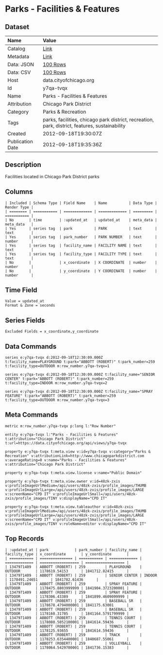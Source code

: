 # Parks - Facilities & Features

## Dataset

| Name | Value |
| :--- | :---- |
| Catalog | [Link](https://catalog.data.gov/dataset/parks-facilities-features-c4402) |
| Metadata | [Link](https://data.cityofchicago.org/api/views/y7qa-tvqx) |
| Data: JSON | [100 Rows](https://data.cityofchicago.org/api/views/y7qa-tvqx/rows.json?max_rows=100) |
| Data: CSV | [100 Rows](https://data.cityofchicago.org/api/views/y7qa-tvqx/rows.csv?max_rows=100) |
| Host | data.cityofchicago.org |
| Id | y7qa-tvqx |
| Name | Parks - Facilities & Features |
| Attribution | Chicago Park District |
| Category | Parks & Recreation |
| Tags | parks, facilities, chicago park district, recreation, park, district, features, sustainability |
| Created | 2012-09-18T19:30:07Z |
| Publication Date | 2012-09-18T19:35:36Z |

## Description

Facilities located in Chicago Park District parks

## Columns

```ls
| Included | Schema Type | Field Name    | Name          | Data Type | Render Type |
| ======== | =========== | ============= | ============= | ========= | =========== |
| No       | time        | :updated_at   | updated_at    | meta_data | meta_data   |
| Yes      | series tag  | park          | PARK          | text      | text        |
| Yes      | series tag  | park_number   | PARK NUMBER   | text      | number      |
| Yes      | series tag  | facility_name | FACILITY NAME | text      | text        |
| Yes      | series tag  | facility_type | FACILITY TYPE | text      | text        |
| No       |             | x_coordinate  | X COORDINATE  | number    | number      |
| No       |             | y_coordinate  | Y COORDINATE  | number    | number      |
```

## Time Field

```ls
Value = updated_at
Format & Zone = seconds
```

## Series Fields

```ls
Excluded Fields = x_coordinate,y_coordinate
```

## Data Commands

```ls
series e:y7qa-tvqx d:2012-09-18T12:30:09.000Z t:facility_name=PLAYGROUND t:park="ABBOTT (ROBERT)" t:park_number=259 t:facility_type=OUTDOOR m:row_number.y7qa-tvqx=1

series e:y7qa-tvqx d:2012-09-18T12:30:09.000Z t:facility_name="SENIOR CENTER" t:park="ABBOTT (ROBERT)" t:park_number=259 t:facility_type=INDOOR m:row_number.y7qa-tvqx=2

series e:y7qa-tvqx d:2012-09-18T12:30:09.000Z t:facility_name="SPRAY FEATURE" t:park="ABBOTT (ROBERT)" t:park_number=259 t:facility_type=OUTDOOR m:row_number.y7qa-tvqx=3
```

## Meta Commands

```ls
metric m:row_number.y7qa-tvqx p:long l:"Row Number"

entity e:y7qa-tvqx l:"Parks - Facilities & Features" t:attribution="Chicago Park District" t:url=https://data.cityofchicago.org/api/views/y7qa-tvqx

property e:y7qa-tvqx t:meta.view v:id=y7qa-tvqx v:category="Parks & Recreation" v:attributionLink=http://www.chicagoparkdistrict.com v:averageRating=0 v:name="Parks - Facilities & Features" v:attribution="Chicago Park District"

property e:y7qa-tvqx t:meta.view.license v:name="Public Domain"

property e:y7qa-tvqx t:meta.view.owner v:id=48zk-zxis v:profileImageUrlMedium=/api/users/48zk-zxis/profile_images/THUMB v:profileImageUrlLarge=/api/users/48zk-zxis/profile_images/LARGE v:screenName="CPD IT" v:profileImageUrlSmall=/api/users/48zk-zxis/profile_images/TINY v:displayName="CPD IT"

property e:y7qa-tvqx t:meta.view.tableauthor v:id=48zk-zxis v:profileImageUrlMedium=/api/users/48zk-zxis/profile_images/THUMB v:profileImageUrlLarge=/api/users/48zk-zxis/profile_images/LARGE v:screenName="CPD IT" v:profileImageUrlSmall=/api/users/48zk-zxis/profile_images/TINY v:roleName=editor v:displayName="CPD IT"
```

## Top Records

```ls
| :updated_at | park            | park_number | facility_name | facility_type | x_coordinate       | y_coordinate       | 
| =========== | =============== | =========== | ============= | ============= | ================== | ================== | 
| 1347971409  | ABBOTT (ROBERT) | 259         | PLAYGROUND    | OUTDOOR       | 1178619.54153      | 1841712.82415      | 
| 1347971409  | ABBOTT (ROBERT) | 259         | SENIOR CENTER | INDOOR        | 1178491.24651      | 1841782.61436      | 
| 1347971409  | ABBOTT (ROBERT) | 259         | SPRAY FEATURE | OUTDOOR       | 1178475.8803999999 | 1841904.3723200001 | 
| 1347971409  | ABBOTT (ROBERT) | 259         | SPRAY FEATURE | OUTDOOR       | 1178306.43389      | 1841899.4609099999 | 
| 1347971409  | ABBOTT (ROBERT) | 259         | BASEBALL SR   | OUTDOOR       | 1178678.4794000001 | 1841175.63001      | 
| 1347971409  | ABBOTT (ROBERT) | 259         | BASEBALL SR   | OUTDOOR       | 1178160.31705      | 1841164.5791799999 | 
| 1347971409  | ABBOTT (ROBERT) | 259         | TENNIS COURT  | OUTDOOR       | 1178080.5052100001 | 1841614.59436      | 
| 1347971409  | ABBOTT (ROBERT) | 259         | TENNIS COURT  | OUTDOOR       | 1178125.93655      | 1841614.59436      | 
| 1347971409  | ABBOTT (ROBERT) | 259         | TRACK         | OUTDOOR       | 1178253.6354400001 | 1840687.55061      | 
| 1347971409  | ABBOTT (ROBERT) | 259         | VOLLEYBALL    | OUTDOOR       | 1178064.5429700001 | 1841736.15383      | 
```